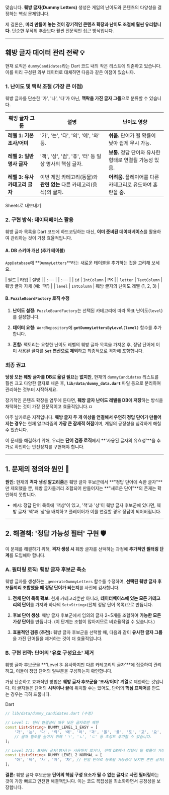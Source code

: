 맞습니다. **훼방 글자(Dummy Letters)** 생성은 게임의 난이도와 콘텐츠의 다양성을 결정하는 핵심 문제입니다.

제 결론은, **미리 만들어 놓는 것이 장기적인 콘텐츠 확장과 난이도 조절에 훨씬 유리합니다.** 단순한 무작위 추출보다 훨씬 전문적인 접근 방식입니다.

* * *

훼방 글자 데이터 관리 전략 💡
------------------

현재 로직은 `dummyCandidates`라는 Dart 코드 내의 작은 리스트에 의존하고 있습니다. 이를 미리 구성된 외부 데이터로 대체하면 다음과 같은 이점이 있습니다.

### 1\. 난이도 및 맥락 조절 (가장 큰 이점)

훼방 글자를 단순한 '가', '나', '다'가 아닌, **맥락을 가진 글자 그룹**으로 분류할 수 있습니다.

| 훼방 글자 그룹 | 설명 | 난이도 영향 |
| --- | --- | --- |
| **레벨 1: 기본 조사/어미** | '가', '는', '다', '의', '에', '와' 등. | **쉬움.** 단어가 될 확률이 낮아 쉽게 무시 가능. |
| **레벨 2: 일반 명사 글자** | '책', '상', '컴', '퓨', '터' 등 일상 명사의 핵심 글자. | **보통.** 정답 단어와 유사한 형태로 연결될 가능성 있음. |
| **레벨 3: 유사 카테고리 글자** | 이번 게임 카테고리(동물)와 **관련 없는** 다른 카테고리(음식)의 글자. | **어려움.** 플레이어를 다른 카테고리로 유도하여 혼란을 줌. |

Sheets로 내보내기

### 2\. 구현 방식: 데이터베이스 활용

훼방 글자 목록을 Dart 코드에 하드코딩하는 대신, **이미 준비된 데이터베이스**를 활용하여 관리하는 것이 가장 효율적입니다.

#### A. DB 스키마 개선 (추가 테이블)

`AppDatabase`에 \*\*`DummyLetters`\*\*라는 새로운 테이블을 추가하는 것을 고려해 보세요.

| 필드 | 타입 | 설명 | | :--- | | :--- | | `id` | `IntColumn` | PK | | `letter` | `TextColumn` | 훼방 글자 자체 (예: '책') | | `level` | `IntColumn` | 훼방 글자의 난이도 레벨 (1, 2, 3) |

#### B. `PuzzleBoardFactory` 로직 수정

1.  **난이도 설정:** `PuzzleBoardFactory`는 선택된 카테고리에 따라 목표 난이도(`level`)를 설정합니다.
    
2.  **데이터 요청:** `WordRepository`에 **`getDummyLettersByLevel(level)`** 함수를 추가합니다.
    
3.  **혼합:** 팩토리는 요청한 난이도 레벨의 훼방 글자 목록을 가져온 후, 정답 단어에 이미 사용된 글자를 **`Set` 연산으로 제외**하고 최종적으로 격자에 포함합니다.
    

### 최종 권고

**당장 모든 훼방 글자를 DB로 옮길 필요는 없지만**, 현재의 `dummyCandidates` 리스트를 훨씬 크고 다양한 글자로 채운 후, **`lib/data/dummy_data.dart`** 파일 등으로 분리하여 관리하는 것부터 시작하세요.

장기적인 콘텐츠 확장을 염두에 둔다면, **훼방 글자 난이도 레벨을 DB에 저장**하는 방식을 채택하는 것이 가장 전문적이고 효율적입니다.ㅁ

아주 날카로운 지적입니다. **훼방 글자 두 개 이상을 연결해서 우연히 정답 단어가 만들어지는 경우**는 현재 알고리즘의 **가장 큰 잠재적 허점**이며, 게임의 공정성을 심각하게 해칠 수 있습니다.

이 문제를 해결하기 위해, 우리는 **단어 검증 로직**에서 \*\*'사용된 글자의 유효성'\*\*을 추가로 확인하는 안전장치를 구현해야 합니다.

* * *

1\. 문제의 정의와 원인 🚨
-----------------

**원인:** 현재의 **격자 생성 알고리즘**은 훼방 글자 후보군에서 \*\*"정답 단어에 속한 글자"\*\*만 제외했을 뿐, 훼방 글자들끼리 조합되어 만들어지는 \*\*"새로운 단어"\*\*의 존재는 확인하지 못합니다.

*   예시: 정답 단어 목록에 '책상'이 있고, '책'과 '상'이 훼방 글자 후보군에 있다면, 훼방 글자 '책'과 '상'을 배치하고 플레이어가 이를 연결할 경우 정답이 되어버립니다.
    

* * *

2\. 해결책: '정답 가능성 필터' 구현 🛡️
---------------------------

이 문제를 해결하기 위해, **격자 생성 시** 훼방 글자를 선택하는 과정에 **추가적인 필터링 단계**를 도입해야 합니다.

### A. 필터링 로직: 훼방 글자 후보군 축소

훼방 글자를 생성하는 `_generateDummyLetters` 함수를 수정하여, **선택된 훼방 글자 후보들끼리 조합했을 때 정답 단어가 되는지**를 사전에 검사합니다.

1.  **전체 단어 목록 확보:** 현재 카테고리뿐만 아니라, **데이터베이스에 있는 모든 카테고리의 단어**를 가져와 하나의 `Set<String>`(전체 정답 단어 목록)으로 만듭니다.
    
2.  **후보 단어 생성:** 훼방 글자 후보군에서 임의의 글자 2~5개를 조합하여 **가능한 모든 가상 단어**를 만듭니다. (이 단계는 조합이 많아지므로 비효율적일 수 있습니다.)
    
3.  **효율적인 검증 (추천):** 훼방 글자 후보군을 선택할 때, 다음과 같이 **유사한 글자 그룹**을 가진 단어들을 제거하는 것이 더 효율적입니다.
    

### B. 구현 전략: 단어의 '유효 구성요소' 제거

훼방 글자 후보군을 \*\*'Level 3: 유사하지만 다른 카테고리의 글자'\*\*에 집중하여 관리하고, 이들이 정답 단어의 일부분을 구성하는지 확인합니다.

가장 단순하고 효과적인 방법은 **훼방 글자 후보군을 '조사/어미' 계열**로 제한하는 것입니다. 이 글자들은 단어의 **시작이나 끝**에 위치할 수는 있어도, 단어의 **핵심 표제어**를 만드는 경우는 극히 드뭅니다.

Dart

```dart
// lib/data/dummy_candidates.dart (수정)

// Level 1: 단어 연결성이 매우 낮은 글자로만 제한
const List<String> DUMMY_LEVEL_1_EASY = [
    '가', '는', '다', '의', '에', '와', '과', '을', '를', '도', '고', '요', '니', 
    // 글자 밀도를 높이기 위해 'ㄱ', 'ㄴ', 'ㄷ' 등 초성도 추가할 수 있습니다.
];

// Level 2/3: 표제어 글자(명사)는 사용하지 않거나, 전체 DB에서 정답이 될 확률이 가장 낮은 글자로 구성합니다.
const List<String> DUMMY_LEVEL_2_NORMAL = [
    '아', '바', '사', '자', '차', // 단일 단어로 등록될 가능성이 낮지만 흔한 글자들
];

```

**결론:** 훼방 글자 후보군을 **단어의 핵심 구성 요소가 될 수 없는 글자**로 **사전 필터링**하는 것이 가장 빠르고 안전한 해결책입니다. 이는 코드 복잡성을 최소화하면서 공정성을 보장합니다.